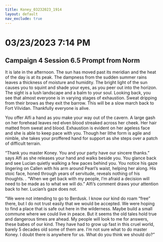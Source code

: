 ```yaml
---
title: Koney_03232023_1914
layout: default
nav_exclude: true
---
```


# 03/23/2023 7:14 PM
## Campaign 4 Session 6.5 Prompt from Norm

It is late in the afternoon.  The sun has moved past its meridian and the heat of the day is at its peak.  The dampness from the sudden summer rains leaves a thickness of moisture and humidity.  The bright light of the sun causes you to squint and shade your eyes, as you peer out into the horizon. The sight is a lush landscape and a balm to your soul.  Looking back, you see that almost everyone is in varying stages of exhaustion.  Sweat dripping from their brows as they exit the barrow.  This will be a slow march back to Fort Vilvidan.  Thankfully everyone is alive.

You offer Alfi a hand as you make your way out of the cavern.  A large gash on her forehead leaves red elven blood streaked across her cheek.  Her hair matted from sweat and blood.  Exhaustion is evident on her ageless face and she is able to keep pace with you.  Though her lithe form is agile and nimble, she takes your proffered hand for support as she steps over a patch of difficult terrain.

“Thank you master Koney.  You and your party have our sincere thanks.” says Alfi as she releases your hand and walks beside you.  You glance back and see Lucian quietly walking a few paces behind you.  You notice his gaze lingering on Callen with his arm around Pearl’s waist, helping her along.  His stoic face, honed through years of servitude,  reveals nothing of his thoughts.
.
“When we get back with my people, I’m afraid a decision will need to be made as to what we will do.”  Alfi’s comment draws your attention back to her.  Lucian’s gaze does not.

“We were not intending to go to Berdusk.  I know our kind do roam “free” there, but I do not trust easily that we would be accepted.  We were hoping to find a place that is safe out here in the wilderness.  Maybe build a small commune where we could live in peace.  But it seems the old tales hold true and dangerous times are ahead.  My people will look to me for answers, these babes of our kind.  They have had to grow up fast in this cruel world, barely 5 decades old some of them are.  I’m not sure what to do master Koney.  I doubt there is anywhere for us.  What do you think we should do?”